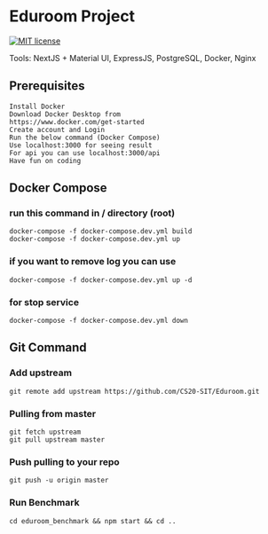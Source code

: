 # Eduroom Project

[![MIT license](https://img.shields.io/badge/License-MIT-blue.svg)](https://github.com/CS20-SIT/Eduroom/blob/master/LICENSE)

Tools: NextJS + Material UI, ExpressJS, PostgreSQL, Docker, Nginx

## Prerequisites
```
Install Docker
Download Docker Desktop from
https://www.docker.com/get-started
Create account and Login
Run the below command (Docker Compose)
Use localhost:3000 for seeing result
For api you can use localhost:3000/api 
Have fun on coding
```

## Docker Compose


### run this command in / directory (root)
```
docker-compose -f docker-compose.dev.yml build
docker-compose -f docker-compose.dev.yml up
```
### if you want to remove log you can use 
```
docker-compose -f docker-compose.dev.yml up -d  
```
### for stop service
```
docker-compose -f docker-compose.dev.yml down
```

## Git Command

### Add upstream
```
git remote add upstream https://github.com/CS20-SIT/Eduroom.git
```

### Pulling from master
```
git fetch upstream
git pull upstream master
```

### Push pulling to your repo
```
git push -u origin master
```

### Run Benchmark

```
cd eduroom_benchmark && npm start && cd ..
```
